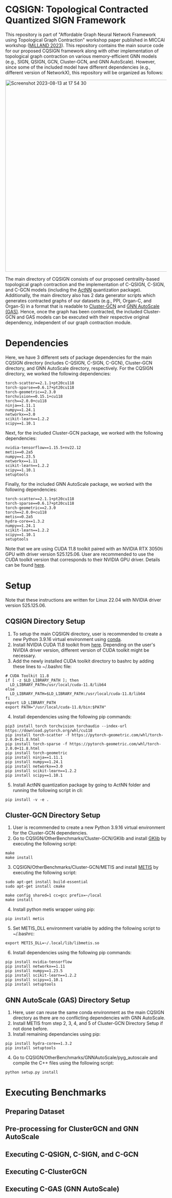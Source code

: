 # CQSIGN: Topological Contracted Quantized SIGN Framework
This repository is part of "Affordable Graph Neural Network Framework using Topological Graph Contraction" workshop paper published in MICCAI workshop ([MiLLAND 2023](https://miccaimilland.wixsite.com/milland2023)). This repository contains the main source code for our proposed CQSIGN framework along with other implementation of topological graph contraction on various memory-efficient GNN models (e.g., SIGN, QSIGN, GCN, Cluster-GCN, and GNN AutoScale). However, since some of the included model have different dependencies (e.g., different version of NetworkX), this repository will be organized as follows:

<img width="600" alt="Screenshot 2023-08-13 at 17 54 30" src="https://github.com/christopheradnel414/CQSIGN/assets/41734037/20a0a875-7cc0-4e65-909e-73b7f0ba5aba">

The main directory of CQSIGN consists of our proposed centrality-based topological graph contraction and the implementation of C-QSIGN, C-SIGN, and C-GCN models (including the [ActNN](https://github.com/ucbrise/actnn) quantization package). Additionally, the main directory also has 2 data generator scripts which generates contracted graphs of our datasets (e.g., PPI, Organ-C, and Organ-S) in a format that is readable to [Cluster-GCN](https://github.com/google-research/google-research/tree/master/cluster_gcn) and [GNN AutoScale (GAS)](https://github.com/rusty1s/pyg_autoscale). Hence, once the graph has been contracted, the included Cluster-GCN and GAS models can be executed with their respective original dependency, independent of our graph contraction module.

# Dependencies
Here, we have 3 different sets of package dependencies for the main CQSIGN directory (includes C-QSIGN, C-SIGN, C-GCN), Cluster-GCN directory, and GNN AutoScale directory, respectively. For the CQSIGN directory, we worked the following dependencies:
```
torch-scatter==2.1.1+pt20cu118
torch-sparse==0.6.17+pt20cu118
torch-geometric==2.3.0
torchvision==0.15.1+cu118
torch==2.0.0+cu118
ninja==1.11.1
numpy==1.24.1
networkx==3.0
scikit-learn==1.2.2
scipy==1.10.1
```
Next, for the included Cluster-GCN package, we worked with the following dependencies:
```
nvidia-tensorflow==1.15.5+nv22.12
metis==0.2a5
numpy==1.23.5
networkx==1.11
scikit-learn==1.2.2
scipy==1.10.1
setuptools
```
Finally, for the included GNN AutoScale package, we worked with the following dependencies:
```
torch-scatter==2.1.1+pt20cu118
torch-sparse==0.6.17+pt20cu118
torch-geometric==2.3.0
torch==2.0.0+cu118
metis==0.2a5
hydra-core==1.3.2
numpy==1.24.1
scikit-learn==1.2.2
scipy==1.10.1
setuptools
```
Note that we are using CUDA 11.8 toolkit paired with an NVIDIA RTX 3050ti GPU with driver version 525.125.06. User are recommended to use the CUDA toolkit version that corresponds to their NVIDIA GPU driver. Details can be found [here](https://docs.nvidia.com/deploy/cuda-compatibility/index.html#binary-compatibility__table-toolkit-driver).

# Setup
Note that these instructions are written for Linux 22.04 with NVIDIA driver version 525.125.06.
## CQSIGN Directory Setup
1. To setup the main CQSIGN directory, user is recommended to create a new Python 3.9.16 virtual environment using [conda](https://conda.io/projects/conda/en/latest/index.html).
3. Install NVIDIA CUDA 11.8 toolkit from [here](https://developer.nvidia.com/cuda-11-8-0-download-archive). Depending on the user's NVIDIA driver version, different version of CUDA toolkit might be necessary.
4. Add the newly installed CUDA toolkit directory to bashrc by adding these lines to ~/.bashrc file:
```
# CUDA Toolkit 11.8
if [ -z $LD_LIBRARY_PATH ]; then
  LD_LIBRARY_PATH=/usr/local/cuda-11.8/lib64
else
  LD_LIBRARY_PATH=$LD_LIBRARY_PATH:/usr/local/cuda-11.8/lib64
fi
export LD_LIBRARY_PATH
export PATH="/usr/local/cuda-11.8/bin:$PATH"
```
4. Install dependencies using the following pip commands:
```
pip3 install torch torchvision torchaudio --index-url https://download.pytorch.org/whl/cu118
pip install torch-scatter -f https://pytorch-geometric.com/whl/torch-2.0.0+11.8.html
pip install torch-sparse -f https://pytorch-geometric.com/whl/torch-2.0.0+11.8.html
pip install torch-geometric
pip install ninja==1.11.1
pip install numpy==1.24.1
pip install networkx==3.0
pip install scikit-learn==1.2.2
pip install scipy==1.10.1
```
5. Install ActNN quantization package by going to ActNN folder and running the following script in cli:
```
pip install -v -e .
```
## Cluster-GCN Directory Setup
1. User is recommended to create a new Python 3.9.16 virtual environment for the Cluster-GCN dependencies.
2. Go to CQSIGN/OtherBenchmarks/Cluster-GCN/GKlib and install [GKlib](https://github.com/KarypisLab/GKlib) by executing the following script:
```
make
make install
```
3. CQSIGN/OtherBenchmarks/Cluster-GCN/METIS and install [METIS](https://github.com/KarypisLab/METIS) by executing the following script:
```
sudo apt-get install build-essential
sudo apt-get install cmake

make config shared=1 cc=gcc prefix=~/local
make install
```
4. Install python metis wrapper using pip:
```
pip install metis
```
5. Set METIS_DLL environment variable by adding the following script to ~/.bashrc:
```
export METIS_DLL=~/.local/lib/libmetis.so
```
6. Install dependencies using the following pip commands:
```
pip install nvidia-tensorflow
pip install networkx==1.11
pip install numpy==1.23.5
pip install scikit-learn==1.2.2
pip install scipy==1.10.1
pip install setuptools
```
## GNN AutoScale (GAS) Directory Setup
1. Here, user can reuse the same conda environment as the main CQSIGN directory as there are no conflicting dependencies with GNN AutoScale.
2. Install METIS from step 2, 3, 4, and 5 of Cluster-GCN Directory Setup if not done before.
3. Install remaining dependancies using pip:
```
pip install hydra-core==1.3.2
pip install setuptools
```
4. Go to CQSIGN/OtherBenchmarks/GNNAutoScale/pyg_autoscale and compile the C++ files using the following script:
```
python setup.py install
```

# Executing Benchmarks

## Preparing Dataset

## Pre-processing for ClusterGCN and GNN AutoScale

## Executing C-QSIGN, C-SIGN, and C-GCN

## Executing C-ClusterGCN

## Executing C-GAS (GNN AutoScale)

